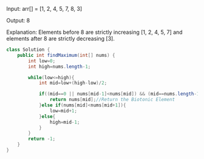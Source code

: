 Input: arr[] = [1, 2, 4, 5, 7, 8, 3]

Output: 8

Explanation: Elements before 8 are strictly increasing [1, 2, 4, 5, 7] and elements after 8 are strictly decreasing [3].

```java
class Solution {
    public int findMaximum(int[] nums) {
        int low=0;
        int high=nums.length-1;

        while(low<=high){
            int mid=low+(high-low)/2;

            if((mid==0 || nums[mid-1]<nums[mid]) && (mid==nums.length-1 || nums[mid]>nums[mid+1])){
                return nums[mid];//Return the Biotonic Element
            }else if(nums[mid]<nums[mid+1]){
                low=mid+1;
            }else{
                high=mid-1;
            }
        }
        return -1;
    }
}
```
